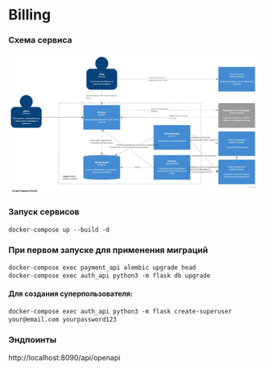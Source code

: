 # Billing


### Схема сервиса

![Схема сервиса](Schema.jpg?raw=true "Схема сервиса")

### Запуск сервисов
``` 
docker-compose up --build -d
``` 

### При первом запуске для применения миграций

``` 
docker-compose exec payment_api alembic upgrade head
docker-compose exec auth_api python3 -m flask db upgrade
```

#### Для создания суперпользователя:
``` 
docker-compose exec auth_api python3 -m flask create-superuser your@email.com yourpassword123
``` 

### Эндпоинты

http://localhost:8090/api/openapi